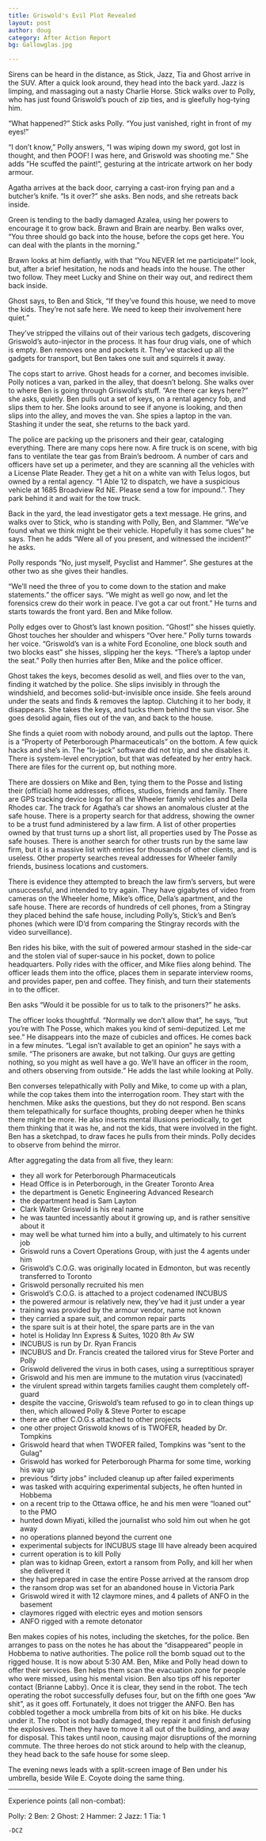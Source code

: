 ```yaml
---
title: Griswold's Evil Plot Revealed
layout: post
author: doug
category: After Action Report
bg: Gallowglas.jpg

---
```


Sirens can be heard in the distance, as Stick, Jazz, Tia and Ghost arrive in the SUV. After a quick look around, they head into the back yard. Jazz is limping, and massaging out a nasty Charlie Horse. Stick walks over to Polly, who has just found Griswold’s pouch of zip ties, and is gleefully hog-tying him.
<!--more-->
“What happened?” Stick asks Polly. “You just vanished, right in front of my eyes!”

“I don’t know,” Polly answers, “I was wiping down my sword, got lost in thought, and then POOF! I was here, and Griswold was shooting me.” She adds ”He scuffed the paint!”, gesturing at the intricate artwork on her body armour.

Agatha arrives at the back door, carrying a cast-iron frying pan and a butcher’s knife. “Is it over?” she asks. Ben nods, and she retreats back inside.

Green is tending to the badly damaged Azalea, using her powers to encourage it to grow back. Brawn and Brain are nearby. Ben walks over, “You three should go back into the house, before the cops get here. You can deal with the plants in the morning.”

Brawn looks at him defiantly, with that “You NEVER let me participate!” look, but, after a brief hesitation, he nods and heads into the house. The other two follow. They meet Lucky and Shine on their way out, and redirect them back inside.

Ghost says, to Ben and Stick, “If they’ve found this house, we need to move the kids. They’re not safe here. We need to keep their involvement here quiet.”

They’ve stripped the villains out of their various tech gadgets, discovering Griswold’s auto-injector in the process. It has four drug vials, one of which is empty. Ben removes one and pockets it. They’ve stacked up all the gadgets for transport, but Ben takes one suit and squirrels it away.

The cops start to arrive. Ghost heads for a corner, and becomes invisible. Polly notices a van, parked in the alley, that doesn’t belong. She walks over to where Ben is going through Griswold’s stuff. “Are there car keys here?” she asks, quietly. Ben pulls out a set of keys, on a rental agency fob, and slips them to her. She looks around to see if anyone is looking, and then slips into the alley, and moves the van. She spies a laptop in the van. Stashing it under the seat, she returns to the back yard.

The police are packing up the prisoners and their gear, cataloging everything. There are many cops here now. A fire truck is on scene, with big fans to ventilate the tear gas from Brain’s bedroom. A number of cars and officers have set up a perimeter, and they are scanning all the vehicles with a License Plate Reader. They get a hit on a white van with Telus logos, but owned by a rental agency. “1 Able 12 to dispatch, we have a suspicious vehicle at 1685 Broadview Rd NE. Please send a tow for impound.”. They park behind it and wait for the tow truck.

Back in the yard, the lead investigator gets a text message. He grins, and walks over to Stick, who is standing with Polly, Ben, and Slammer. “We’ve found what we think might be their vehicle. Hopefully it has some clues” he says. Then he adds “Were all of you present, and witnessed the incident?” he asks.

Polly responds “No, just myself, Psyclist and Hammer”. She gestures at the other two as she gives their handles.

“We’ll need the three of you to come down to the station and make statements.” the officer says. “We might as well go now, and let the forensics crew do their work in peace. I’ve got a car out front.” He turns and starts towards the front yard. Ben and Mike follow.

Polly edges over to Ghost’s last known position. “Ghost!” she hisses quietly. Ghost touches her shoulder and whispers “Over here.” Polly turns towards her voice. “Griswold’s van is a white Ford Econoline, one block south and two blocks east” she hisses, slipping her the keys. “There’s a laptop under the seat.” Polly then hurries after Ben, Mike and the police officer.

Ghost takes the keys, becomes desolid as well, and flies over to the van, finding it watched by the police. She slips invisibly in through the windshield, and becomes solid-but-invisible once inside. She feels around under the seats and finds & removes the laptop. Clutching it to her body, it disappears. She takes the keys, and tucks them behind the sun visor. She goes desolid again, flies out of the van, and back to the house.

She finds a quiet room with nobody around, and pulls out the laptop. There is a “Property of Peterborough Pharmaceuticals” on the bottom. A few quick hacks and she’s in. The “lo-jack” software did not trip, and she disables it. There is system-level encryption, but that was defeated by her entry hack. There are files for the current op, but nothing more.

There are dossiers on Mike and Ben, tying them to the Posse and listing their (official) home addresses, offices, studios, friends and family. There are GPS tracking device logs for all the Wheeler family vehicles and Della Rhodes car. The track for Agatha’s car shows an anomalous cluster at the safe house. There is a property search for that address, showing the owner to be a trust fund administered by a law firm. A list of other properties owned by that trust turns up a short list, all properties used by The Posse as safe houses. There is another search for other trusts run by the same law firm, but it is a massive list with entries for thousands of other clients, and is useless. Other property searches reveal addresses for Wheeler family friends, business locations and customers.

There is evidence they attempted to breach the law firm’s servers, but were unsuccessful, and intended to try again. They have gigabytes of video from cameras on the Wheeler home, Mike’s office, Della’s apartment, and the safe house. There are records of hundreds of cell phones, from a Stingray they placed behind the safe house, including Polly’s, Stick’s and Ben’s phones (which were ID’d from comparing the Stingray records with the video surveillance).

Ben rides his bike, with the suit of powered armour stashed in the side-car and the stolen vial of super-sauce in his pocket, down to police headquarters. Polly rides with the officer, and Mike flies along behind. The officer leads them into the office, places them in separate interview rooms, and provides paper, pen and coffee. They finish, and turn their statements in to the officer.

Ben asks “Would it be possible for us to talk to the prisoners?” he asks.

The officer looks thoughtful. “Normally we don’t allow that”, he says, “but you’re with The Posse, which makes you kind of semi-deputized. Let me see.” He disappears into the maze of cubicles and offices. He comes back in a few minutes. “Legal isn’t available to get an opinion” he says with a smile. “The prisoners are awake, but not talking. Our guys are getting nothing, so you might as well have a go. We’ll have an officer in the room, and others observing from outside.” He adds the last while looking at Polly.

Ben converses telepathically with Polly and Mike, to come up with a plan, while the cop takes them into the interrogation room. They start with the henchmen. Mike asks the questions, but they do not respond. Ben scans them telepathically for surface thoughts, probing deeper when he thinks there might be more. He also inserts mental illusions periodically, to get them thinking that it was he, and not the kids, that were involved in the fight. Ben has a sketchpad, to draw faces he pulls from their minds. Polly decides to observe from behind the mirror.

After aggregating the data from all five, they learn:
- they all work for Peterborough Pharmaceuticals
- Head Office is in Peterborough, in the Greater Toronto Area
- the department is Genetic Engineering Advanced Research
- the department head is Sam Layton
- Clark Walter Griswold is his real name
- he was taunted incessantly about it growing up, and is rather sensitive about it
- may well be what turned him into a bully, and ultimately to his current job
- Griswold runs a Covert Operations Group, with just the 4 agents under him
- Griswold’s C.O.G. was originally located in Edmonton, but was recently transferred to Toronto
- Griswold personally recruited his men
- Griswold’s C.O.G. is attached to a project codenamed INCUBUS
- the powered armour is relatively new, they’ve had it just under a year
- training was provided by the armour vendor, name not known
- they carried a spare suit, and common repair parts
- the spare suit is at their hotel, the spare parts are in the van
- hotel is Holiday Inn Express & Suites, 1020 8th Av SW
- INCUBUS is run by Dr. Ryan Francis
- INCUBUS and Dr. Francis created the tailored virus for Steve Porter and Polly
- Griswold delivered the virus in both cases, using a surreptitious sprayer
- Griswold and his men are immune to the mutation virus (vaccinated)
- the virulent spread within targets families caught them completely off-guard
- despite the vaccine, Griswold’s team refused to go in to clean things up then, which allowed Polly & Steve Porter to escape
- there are other C.O.G.s attached to other projects
- one other project Griswold knows of is TWOFER, headed by Dr. Tompkins
- Griswold heard that when TWOFER failed, Tompkins was “sent to the Gulag”
- Griswold has worked for Peterborough Pharma for some time, working his way up
- previous “dirty jobs” included cleanup up after failed experiments
- was tasked with acquiring experimental subjects, he often hunted in Hobbema
- on a recent trip to the Ottawa office, he and his men were “loaned out” to the PMO
- hunted down Miyati, killed the journalist who sold him out when he got away
- no operations planned beyond the current one
- experimental subjects for INCUBUS stage III have already been acquired
- current operation is to kill Polly
- plan was to kidnap Green, extort a ransom from Polly, and kill her when she delivered it
- they had prepared in case the entire Posse arrived at the ransom drop
- the ransom drop was set for an abandoned house in Victoria Park
- Griswold wired it with 12 claymore mines, and 4 pallets of ANFO in the basement
- claymores rigged with electric eyes and motion sensors
- ANFO rigged with a remote detonator

Ben makes copies of his notes, including the sketches, for the police. Ben arranges to 
pass on the notes he has about the “disappeared” people in Hobbema to native authorities. 
The police roll the bomb squad out to the rigged house. It is now about 5:30 AM. Ben, Mike 
and Polly head down to offer their services. Ben helps them scan the evacuation zone for 
people who were missed, using his mental vision. Ben also tips off his reporter contact 
(Brianne Labby). Once it is clear, they send in the robot. The tech operating the robot 
successfully defuses four, but on the fifth one goes “Aw shit”, as it goes off. 
Fortunately, it does not trigger the ANFO. Ben has cobbled together a mock umbrella from 
bits of kit on his bike. He ducks under it. The robot is not badly damaged, they repair it 
and finish defusing the explosives. Then they have to move it all out of the building, and 
away for disposal. This takes until noon, causing major disruptions of the morning 
commute. The three heroes do not stick around to help with the cleanup, they head back to 
the safe house for some sleep.

The evening news leads with a split-screen image of Ben under his umbrella, beside Wile E. 
Coyote doing the same thing.

- - - - - - - - - -

Experience points (all non-combat):

Polly: 2
Ben: 2
Ghost: 2
Hammer: 2
Jazz: 1
Tia: 1

    -DCZ